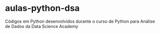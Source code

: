 # aulas-python-dsa
Códigos em Python desenvolvidos durante o curso de Python para Análise de Dados da Data Science Academy
